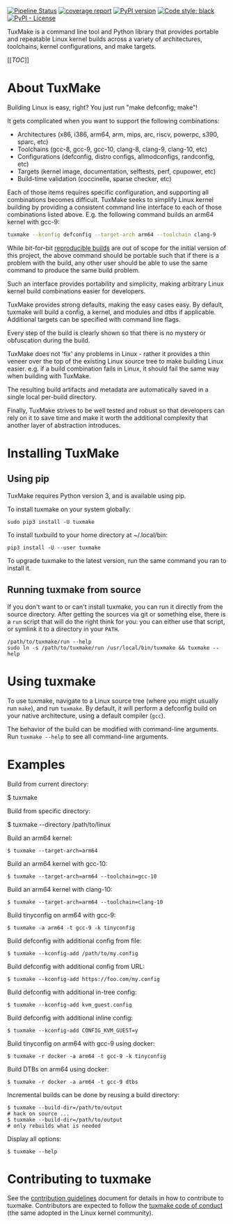 [![Pipeline Status](https://gitlab.com/Linaro/tuxmake/badges/master/pipeline.svg)](https://gitlab.com/Linaro/tuxmake/pipelines)
[![coverage report](https://gitlab.com/Linaro/tuxmake/badges/master/coverage.svg)](https://gitlab.com/Linaro/tuxmake/commits/master)
[![PyPI version](https://badge.fury.io/py/tuxmake.svg)](https://pypi.org/project/tuxmake/)
[![Code style: black](https://img.shields.io/badge/code%20style-black-000000.svg)](https://github.com/psf/black)
[![PyPI - License](https://img.shields.io/pypi/l/tuxmake)](https://gitlab.com/Linaro/tuxmake/blob/master/LICENSE)

TuxMake is a command line tool and Python library that provides portable and
repeatable Linux kernel builds across a variety of architectures, toolchains,
kernel configurations, and make targets.

[[_TOC_]]


# About TuxMake

Building Linux is easy, right? You just run "make defconfig; make"!

It gets complicated when you want to support the following combinations:
- Architectures (x86, i386, arm64, arm, mips, arc, riscv, powerpc, s390, sparc, etc)
- Toolchains (gcc-8, gcc-9, gcc-10, clang-8, clang-9, clang-10, etc)
- Configurations (defconfig, distro configs, allmodconfigs, randconfig, etc)
- Targets (kernel image, documentation, selftests, perf, cpupower, etc)
- Build-time validation (coccinelle, sparse checker, etc)

Each of those items requires specific configuration, and supporting all
combinations becomes difficult. TuxMake seeks to simplify Linux kernel building
by providing a consistent command line interface to each of those combinations
listed above. E.g. the following command builds an arm64 kernel with gcc-9:

```sh
tuxmake --kconfig defconfig --target-arch arm64 --toolchain clang-9
```

While bit-for-bit [reproducible
builds](https://www.kernel.org/doc/html/latest/kbuild/reproducible-builds.html)
are out of scope for the initial version of this project, the above command
should be portable such that if there is a problem with the build, any other
user should be able to use the same command to produce the same build problem.

Such an interface provides portability and simplicity, making arbitrary Linux
kernel build combinations easier for developers.

TuxMake provides strong defaults, making the easy cases easy. By default,
tuxmake will build a config, a kernel, and modules and dtbs if applicable.
Additional targets can be specified with command line flags.

Every step of the build is clearly shown so that there is no mystery or
obfuscation during the build.

TuxMake does not 'fix' any problems in Linux - rather it provides a thin
veneer over the top of the existing Linux source tree to make building Linux
easier. e.g. if a build combination fails in Linux, it should fail the same way
when building with TuxMake.

The resulting build artifacts and metadata are automatically saved in a single
local per-build directory.

Finally, TuxMake strives to be well tested and robust so that developers can
rely on it to save time and make it worth the additional complexity that
another layer of abstraction introduces.

# Installing TuxMake

## Using pip

TuxMake requires Python version 3, and is available using pip.

To install tuxmake on your system globally:

```
sudo pip3 install -U tuxmake
```

To install tuxbuild to your home directory at ~/.local/bin:

```
pip3 install -U --user tuxmake
```

To upgrade tuxmake to the latest version, run the same command you ran to
install it.

## Running tuxmake from source

If you don't want to or can't install tuxmake, you can run it directly from the
source directory. After getting the sources via git or something else, there is
a `run` script that will do the right think for you: you can either use that
script, or symlink it to a directory in your `PATH`.

```
/path/to/tuxmake/run --help
sudo ln -s /path/to/tuxmake/run /usr/local/bin/tuxmake && tuxmake --help
```

# Using tuxmake

To use tuxmake, navigate to a Linux source tree (where you might usually run
`make`), and run `tuxmake`. By default, it will perform a defconfig build on
your native architecture, using a default compiler (`gcc`).

The behavior of the build can be modified with command-line arguments. Run
`tuxmake --help` to see all command-line arguments.

# Examples

Build from current directory:

$ tuxmake

Build from specific directory:

$ tuxmake --directory /path/to/linux

Build an arm64 kernel:

    $ tuxmake --target-arch=arm64

Build an arm64 kernel with gcc-10:

    $ tuxmake --target-arch=arm64 --toolchain=gcc-10

Build an arm64 kernel with clang-10:

    $ tuxmake --target-arch=arm64 --toolchain=clang-10

Build tinyconfig on arm64 with gcc-9:

    $ tuxmake -a arm64 -t gcc-9 -k tinyconfig

Build defconfig with additional config from file:

    $ tuxmake --kconfig-add /path/to/my.config

Build defconfig with additional config from URL:

    $ tuxmake --kconfig-add https://foo.com/my.config

Build defconfig with additional in-tree config:

    $ tuxmake --kconfig-add kvm_guest.config

Build defconfig with additional inline config:

    $ tuxmake --kconfig-add CONFIG_KVM_GUEST=y

Build tinyconfig on arm64 with gcc-9 using docker:

    $ tuxmake -r docker -a arm64 -t gcc-9 -k tinyconfig

Build DTBs on arm64 using docker:

    $ tuxmake -r docker -a arm64 -t gcc-9 dtbs

Incremental builds can be done by reusing a build directory:

    $ tuxmake --build-dir=/path/to/output
    # hack on source ...
    $ tuxmake --build-dir=/path/to/output
    # only rebuilds what is needed

Display all options:

    $ tuxmake --help

# Contributing to tuxmake

See the [contribution guidelines](docs/contributing.md) document for details in how
to contribute to tuxmake. Contributors are expected to follow the
[tuxmake code of conduct](docs/code-of-conduct.md) (the same adopted in the Linux
kernel community).
